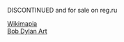 DISCONTINUED and for sale on reg.ru

<a href="https://wikimapia.org" target="_blank">Wikimapia</a><br/>
<a href="http://bobdylanart.com" target="_blank">Bob Dylan Art</a>
